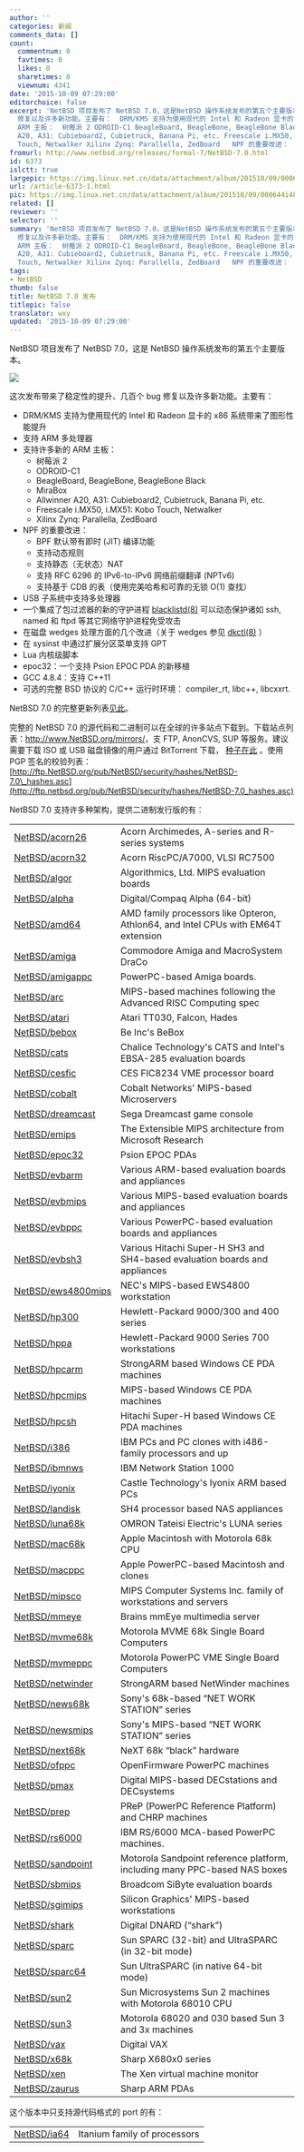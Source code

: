 ```yaml
---
author: ''
categories: 新闻
comments_data: []
count:
  commentnum: 0
  favtimes: 0
  likes: 0
  sharetimes: 0
  viewnum: 4341
date: '2015-10-09 07:29:00'
editorchoice: false
excerpt: 'NetBSD 项目发布了 NetBSD 7.0，这是NetBSD 操作系统发布的第五个主要版本。  这次发布带来了稳定性的提升、几百个 bug
  修复以及许多新功能。主要有：  DRM/KMS 支持为使用现代的 Intel 和 Radeon 显卡的 x86 系统带来了图形性能提升 支持ARM 多处理器 支持许多新的
  ARM 主板：  树莓派 2 ODROID-C1 BeagleBoard, BeagleBone, BeagleBone Black MiraBox Allwinner
  A20, A31: Cubieboard2, Cubietruck, Banana Pi, etc. Freescale i.MX50, i.MX51: Kobo
  Touch, Netwalker Xilinx Zynq: Parallella, ZedBoard   NPF 的重要改进：  BPF 默认'
fromurl: http://www.netbsd.org/releases/formal-7/NetBSD-7.0.html
id: 6373
islctt: true
largepic: https://img.linux.net.cn/data/attachment/album/201510/09/000644i4kg447p4vb46z66.png
url: /article-6373-1.html
pic: https://img.linux.net.cn/data/attachment/album/201510/09/000644i4kg447p4vb46z66.png.thumb.jpg
related: []
reviewer: ''
selector: ''
summary: 'NetBSD 项目发布了 NetBSD 7.0，这是NetBSD 操作系统发布的第五个主要版本。  这次发布带来了稳定性的提升、几百个 bug
  修复以及许多新功能。主要有：  DRM/KMS 支持为使用现代的 Intel 和 Radeon 显卡的 x86 系统带来了图形性能提升 支持ARM 多处理器 支持许多新的
  ARM 主板：  树莓派 2 ODROID-C1 BeagleBoard, BeagleBone, BeagleBone Black MiraBox Allwinner
  A20, A31: Cubieboard2, Cubietruck, Banana Pi, etc. Freescale i.MX50, i.MX51: Kobo
  Touch, Netwalker Xilinx Zynq: Parallella, ZedBoard   NPF 的重要改进：  BPF 默认'
tags:
- NetBSD
thumb: false
title: NetBSD 7.0 发布
titlepic: false
translator: wxy
updated: '2015-10-09 07:29:00'
---
```


NetBSD 项目发布了 NetBSD 7.0，这是 NetBSD 操作系统发布的第五个主要版本。


![](/data/attachment/album/201510/09/000644i4kg447p4vb46z66.png)


这次发布带来了稳定性的提升、几百个 bug 修复以及许多新功能。主要有：


* DRM/KMS 支持为使用现代的 Intel 和 Radeon 显卡的 x86 系统带来了图形性能提升
* 支持 ARM 多处理器
* 支持许多新的 ARM 主板：
	+ 树莓派 2
	+ ODROID-C1
	+ BeagleBoard, BeagleBone, BeagleBone Black
	+ MiraBox
	+ Allwinner A20, A31: Cubieboard2, Cubietruck, Banana Pi, etc.
	+ Freescale i.MX50, i.MX51: Kobo Touch, Netwalker
	+ Xilinx Zynq: Parallella, ZedBoard
* NPF 的重要改进：
	+ BPF 默认带有即时 (JIT) 编译功能
	+ 支持动态规则
	+ 支持静态（无状态）NAT
	+ 支持 RFC 6296 的 IPv6-to-IPv6 网络前缀翻译 (NPTv6)
	+ 支持基于 CDB 的表（使用完美哈希和可靠的无锁 O(1) 查找）
* USB 子系统中支持多处理器
* 一个集成了包过滤器的新的守护进程 [blacklistd(8)](http://man.netbsd.org/7.0/usr/share/man/html8//blacklistd.html) 可以动态保护诸如 ssh, named 和 ftpd 等其它网络守护进程免受攻击
* 在磁盘 wedges 处理方面的几个改进（关于 wedges 参见 [dkctl(8)](http://man.netbsd.org/7.0/usr/share/man/html8//dkctl.html) ）
* 在 sysinst 中通过扩展分区菜单支持 GPT
* Lua 内核级脚本
* epoc32：一个支持 Psion EPOC PDA 的新移植
* GCC 4.8.4：支持 C++11
* 可选的完整 BSD 协议的 C/C++ 运行时环境： compiler\_rt, libc++, libcxxrt.


NetBSD 7.0 的完整更新列表[见此](http://www.netbsd.org/releases/formal-7/NetBSD-7.0.html#major-changes)。


完整的 NetBSD 7.0 的源代码和二进制可以在全球的许多站点下载到。下载站点列表：<http://www.NetBSD.org/mirrors/>，支 FTP, AnonCVS, SUP 等服务。建议需要下载 ISO 或 USB 磁盘镜像的用户通过 BitTorrent 下载， [种子在此](http://www.netbsd.org/mirrors/torrents/) 。使用 PGP 签名的校验列表： [http://ftp.NetBSD.org/pub/NetBSD/security/hashes/NetBSD-7.0\_hashes.asc](http://ftp.netbsd.org/pub/NetBSD/security/hashes/NetBSD-7.0_hashes.asc)


NetBSD 7.0 支持许多种架构，提供二进制发行版的有：




|  |  |
| --- | --- |
| [NetBSD/acorn26](http://www.netbsd.org/ports/acorn26/) | Acorn Archimedes, A-series and R-series systems |
| [NetBSD/acorn32](http://www.netbsd.org/ports/acorn32/) | Acorn RiscPC/A7000, VLSI RC7500 |
| [NetBSD/algor](http://www.netbsd.org/ports/algor/) | Algorithmics, Ltd. MIPS evaluation boards |
| [NetBSD/alpha](http://www.netbsd.org/ports/alpha/) | Digital/Compaq Alpha (64-bit) |
| [NetBSD/amd64](http://www.netbsd.org/ports/amd64/) | AMD family processors like Opteron, Athlon64, and Intel CPUs with EM64T extension |
| [NetBSD/amiga](http://www.netbsd.org/ports/amiga/) | Commodore Amiga and MacroSystem DraCo |
| [NetBSD/amigappc](http://www.netbsd.org/ports/amigappc/) | PowerPC-based Amiga boards. |
| [NetBSD/arc](http://www.netbsd.org/ports/arc/) | MIPS-based machines following the Advanced RISC Computing spec |
| [NetBSD/atari](http://www.netbsd.org/ports/atari/) | Atari TT030, Falcon, Hades |
| [NetBSD/bebox](http://www.netbsd.org/ports/bebox/) | Be Inc's BeBox |
| [NetBSD/cats](http://www.netbsd.org/ports/cats/) | Chalice Technology's CATS and Intel's EBSA-285 evaluation boards |
| [NetBSD/cesfic](http://www.netbsd.org/ports/cesfic/) | CES FIC8234 VME processor board |
| [NetBSD/cobalt](http://www.netbsd.org/ports/cobalt/) | Cobalt Networks' MIPS-based Microservers |
| [NetBSD/dreamcast](http://www.netbsd.org/ports/dreamcast/) | Sega Dreamcast game console |
| [NetBSD/emips](http://www.netbsd.org/ports/emips/) | The Extensible MIPS architecture from Microsoft Research |
| [NetBSD/epoc32](http://www.netbsd.org/ports/epoc32/) | Psion EPOC PDAs |
| [NetBSD/evbarm](http://www.netbsd.org/ports/evbarm/) | Various ARM-based evaluation boards and appliances |
| [NetBSD/evbmips](http://www.netbsd.org/ports/evbmips/) | Various MIPS-based evaluation boards and appliances |
| [NetBSD/evbppc](http://www.netbsd.org/ports/evbppc/) | Various PowerPC-based evaluation boards and appliances |
| [NetBSD/evbsh3](http://www.netbsd.org/ports/evbsh3/) | Various Hitachi Super-H SH3 and SH4-based evaluation boards and appliances |
| [NetBSD/ews4800mips](http://www.netbsd.org/ports/ews4800mips/) | NEC's MIPS-based EWS4800 workstation |
| [NetBSD/hp300](http://www.netbsd.org/ports/hp300/) | Hewlett-Packard 9000/300 and 400 series |
| [NetBSD/hppa](http://www.netbsd.org/ports/hppa/) | Hewlett-Packard 9000 Series 700 workstations |
| [NetBSD/hpcarm](http://www.netbsd.org/ports/hpcarm/) | StrongARM based Windows CE PDA machines |
| [NetBSD/hpcmips](http://www.netbsd.org/ports/hpcmips/) | MIPS-based Windows CE PDA machines |
| [NetBSD/hpcsh](http://www.netbsd.org/ports/hpcsh/) | Hitachi Super-H based Windows CE PDA machines |
| [NetBSD/i386](http://www.netbsd.org/ports/i386/) | IBM PCs and PC clones with i486-family processors and up |
| [NetBSD/ibmnws](http://www.netbsd.org/ports/ibmnws/) | IBM Network Station 1000 |
| [NetBSD/iyonix](http://www.netbsd.org/ports/iyonix/) | Castle Technology's Iyonix ARM based PCs |
| [NetBSD/landisk](http://www.netbsd.org/ports/landisk/) | SH4 processor based NAS appliances |
| [NetBSD/luna68k](http://www.netbsd.org/ports/luna68k/) | OMRON Tateisi Electric's LUNA series |
| [NetBSD/mac68k](http://www.netbsd.org/ports/mac68k/) | Apple Macintosh with Motorola 68k CPU |
| [NetBSD/macppc](http://www.netbsd.org/ports/macppc/) | Apple PowerPC-based Macintosh and clones |
| [NetBSD/mipsco](http://www.netbsd.org/ports/mipsco/) | MIPS Computer Systems Inc. family of workstations and servers |
| [NetBSD/mmeye](http://www.netbsd.org/ports/mmeye/) | Brains mmEye multimedia server |
| [NetBSD/mvme68k](http://www.netbsd.org/ports/mvme68k/) | Motorola MVME 68k Single Board Computers |
| [NetBSD/mvmeppc](http://www.netbsd.org/ports/mvmeppc/) | Motorola PowerPC VME Single Board Computers |
| [NetBSD/netwinder](http://www.netbsd.org/ports/netwinder/) | StrongARM based NetWinder machines |
| [NetBSD/news68k](http://www.netbsd.org/ports/news68k/) | Sony's 68k-based “NET WORK STATION” series |
| [NetBSD/newsmips](http://www.netbsd.org/ports/newsmips/) | Sony's MIPS-based “NET WORK STATION” series |
| [NetBSD/next68k](http://www.netbsd.org/ports/next68k/) | NeXT 68k “black” hardware |
| [NetBSD/ofppc](http://www.netbsd.org/ports/ofppc/) | OpenFirmware PowerPC machines |
| [NetBSD/pmax](http://www.netbsd.org/ports/pmax/) | Digital MIPS-based DECstations and DECsystems |
| [NetBSD/prep](http://www.netbsd.org/ports/prep/) | PReP (PowerPC Reference Platform) and CHRP machines |
| [NetBSD/rs6000](http://www.netbsd.org/ports/rs6000/) | IBM RS/6000 MCA-based PowerPC machines. |
| [NetBSD/sandpoint](http://www.netbsd.org/ports/sandpoint/) | Motorola Sandpoint reference platform, including many PPC-based NAS boxes |
| [NetBSD/sbmips](http://www.netbsd.org/ports/sbmips/) | Broadcom SiByte evaluation boards |
| [NetBSD/sgimips](http://www.netbsd.org/ports/sgimips/) | Silicon Graphics' MIPS-based workstations |
| [NetBSD/shark](http://www.netbsd.org/ports/shark/) | Digital DNARD (“shark”) |
| [NetBSD/sparc](http://www.netbsd.org/ports/sparc/) | Sun SPARC (32-bit) and UltraSPARC (in 32-bit mode) |
| [NetBSD/sparc64](http://www.netbsd.org/ports/sparc64/) | Sun UltraSPARC (in native 64-bit mode) |
| [NetBSD/sun2](http://www.netbsd.org/ports/sun2/) | Sun Microsystems Sun 2 machines with Motorola 68010 CPU |
| [NetBSD/sun3](http://www.netbsd.org/ports/sun3/) | Motorola 68020 and 030 based Sun 3 and 3x machines |
| [NetBSD/vax](http://www.netbsd.org/ports/vax/) | Digital VAX |
| [NetBSD/x68k](http://www.netbsd.org/ports/x68k/) | Sharp X680x0 series |
| [NetBSD/xen](http://www.netbsd.org/ports/xen/) | The Xen virtual machine monitor |
| [NetBSD/zaurus](http://www.netbsd.org/ports/zaurus/) | Sharp ARM PDAs |


 这个版本中只支持源代码格式的 port 的有：




|  |  |
| --- | --- |
| [NetBSD/ia64](http://www.netbsd.org/ports/ia64/) | Itanium family of processors |